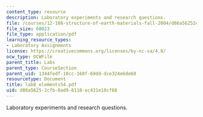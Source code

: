 ```yaml
---
content_type: resource
description: Laboratory experiments and research questions.
file: /courses/12-108-structure-of-earth-materials-fall-2004/d86a56252cfb0ad98110ec431e10cf68_lab8_elements54.pdf
file_size: 68823
file_type: application/pdf
learning_resource_types:
- Laboratory Assignments
license: https://creativecommons.org/licenses/by-nc-sa/4.0/
ocw_type: OCWFile
parent_title: Labs
parent_type: CourseSection
parent_uid: 1344fedf-10cc-160f-69dd-dce324e6de68
resourcetype: Document
title: lab8_elements54.pdf
uid: d86a5625-2cfb-0ad9-8110-ec431e10cf68
---
```

Laboratory experiments and research questions.